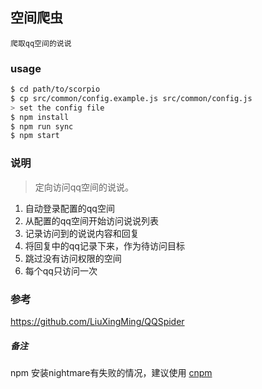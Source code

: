 ## 空间爬虫

`爬取qq空间的说说`

### usage

```sh
$ cd path/to/scorpio
$ cp src/common/config.example.js src/common/config.js
> set the config file
$ npm install
$ npm run sync
$ npm start

```

### 说明

>定向访问qq空间的说说。
1. 自动登录配置的qq空间
2. 从配置的qq空间开始访问说说列表
3. 记录访问到的说说内容和回复
4. 将回复中的qq记录下来，作为待访问目标
5. 跳过没有访问权限的空间
6. 每个qq只访问一次

### 参考
https://github.com/LiuXingMing/QQSpider


##### 备注
npm 安装nightmare有失败的情况，建议使用 [cnpm](https://www.npmjs.com/package/cnpm)


